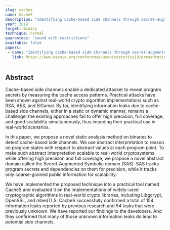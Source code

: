```yaml
---
slug: caches
name: CacheS
description: "Identifying cache-based side channels through secret-augmented abstract interpretation"
year: 2019
target: Binary
technique: Formal
guarantees: "sound with restrictions"
available: false
papers:
 - name: "Identifying cache-based side channels through secret-augmented abstract interpretation"
   link: https://www.usenix.org/conference/usenixsecurity19/presentation/wang-shuai
---
```


## Abstract

Cache-based side channels enable a dedicated attacker to reveal program secrets
by measuring the cache access patterns. Practical attacks have been shown
against real-world crypto algorithm implementations such as RSA, AES, and
ElGamal. By far, identifying information leaks due to cache-based side channels,
either in a static or dynamic manner, remains a challenge: the existing
approaches fail to offer high precision, full coverage, and good scalability
simultaneously, thus impeding their practical use in real-world scenarios.

In this paper, we propose a novel static analysis method on binaries to detect
cache-based side channels. We use abstract interpretation to reason on program
states with respect to abstract values at each program point. To make such
abstract interpretation scalable to real-world cryptosystems while offering high
precision and full coverage, we propose a novel abstract domain called the
Secret-Augmented Symbolic domain (SAS). SAS tracks program secrets and
dependencies on them for precision, while it tracks only coarse-grained public
information for scalability.

We have implemented the proposed technique into a practical tool named CacheS
and evaluated it on the implementations of widely-used cryptographic algorithms
in real-world crypto libraries, including Libgcrypt, OpenSSL, and mbedTLS.
CacheS successfully confirmed a total of 154 information leaks reported by
previous research and 54 leaks that were previously unknown. We have reported
our findings to the developers. And they confirmed that many of those unknown
information leaks do lead to potential side channels.